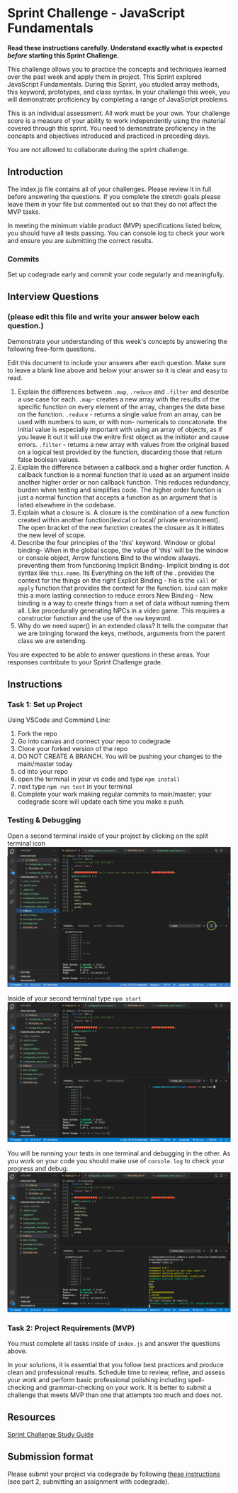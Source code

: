 # Sprint Challenge - JavaScript Fundamentals

**Read these instructions carefully. Understand exactly what is expected _before_ starting this Sprint Challenge.**

This challenge allows you to practice the concepts and techniques learned over the past week and apply them in project. This Sprint explored JavaScript Fundamentals. During this Sprint, you studied array methods, this keyword, prototypes, and class syntax. In your challenge this week, you will demonstrate proficiency by completing a range of JavaScript problems.

This is an individual assessment. All work must be your own. Your challenge score is a measure of your ability to work independently using the material covered through this sprint. You need to demonstrate proficiency in the concepts and objectives introduced and practiced in preceding days.

You are not allowed to collaborate during the sprint challenge. 

## Introduction

The index.js file contains all of your challenges. Please review it in full before answering the questions. If you complete the stretch goals please leave them in your file but commented out so that they do not affect the MVP tasks. 

In meeting the minimum viable product (MVP) specifications listed below, you should have all tests passing. You can console.log to check your work and ensure you are submitting the correct results. 

### Commits

Set up codegrade early and commit your code regularly and meaningfully. 

## Interview Questions
### (please edit this file and write your answer below each question.)
Demonstrate your understanding of this week's concepts by answering the following free-form questions.

Edit this document to include your answers after each question. Make sure to leave a blank line above and below your answer so it is clear and easy to read.

1. Explain the differences between `.map`, `.reduce` and `.filter` and describe a use case for each. 
    `.map`- creates a new array with the results of the specific function on every element of the array, changes the data base on the function.
    `.reduce` - returns a single value from an array, can be used with numbers to sum, or with non- numericals to concatonate.  the initial value is especially important with using an array of objects, as if you leave it out it will use the enitre first object as the initiator and cause errors.
    `.filter` - returns a new array with values from the original based on a logical test provided by the function, discarding those that return false boolean values.
2. Explain the difference between a callback and a higher order function.
    A callback function is a normal function that is used as an argument inside another higher order or non callback function. This reduces redundancy, burden when testing and simplifies code. The higher order function is just a normal function that accepts a function as an argument that is listed elsewhere in the codebase.
3. Explain what a closure is.
    A closure is the combination of a new function created within another function(lexical or local/ private environment).  The open bracket of the new function creates the closure as it initiates the new level of scope.
4. Describe the four principles of the 'this' keyword.
    Window or global binding- When in the global scope, the value of 'this' will be the window or console object, Arrow functions Bind to the window always. preventing them from functioning
    Implicit Binding- Implicit binding is dot syntax like `this.name`. Its Everything on the left of the . provides the context for the things on the right
    Explicit Binding - his is the `call` or `apply` function that provides the context for the function. `bind` can make this a more lasting connection to reduce errors
    New Binding - New binding is a way to create things from a set of data without naming them all. Like procedurally generating NPCs in a video game. This requires a constructor function and the use of the `new` keyword.  
5. Why do we need super() in an extended class?
    It tells the computer that we are bringing forward the keys, methods, arguments from the parent class we are extending.

You are expected to be able to answer questions in these areas. Your responses contribute to your Sprint Challenge grade. 

## Instructions

### Task 1: Set up Project

Using VSCode and Command Line:


1. Fork the repo
2. Go into canvas and connect your repo to codegrade
3. Clone your forked version of the repo
4. DO NOT CREATE A BRANCH. You will be pushing your changes to the main/master today
5. cd into your repo
6. open the terminal in your vs code and type `npm install`
7. next type `npm run test` in your terminal
8. Complete your work making regular commits to main/master; your codegrade score will update each time you make a push.


### Testing & Debugging

Open a second terminal inside of your project by clicking on the split terminal icon
![alt text](assets/split_terminal.png "Split Terminal")

Inside of your second terminal type `npm start` 
![alt text](assets/npm_start.png "type npm start")

You will be running your tests in one terminal and debugging in the other. As you work on your code you should make use of `console.log` to check your progress and debug.
![alt text](assets/tests_debug_terminal_final.png "your terminal should look like this")

### Task 2: Project Requirements (MVP)

You must complete all tasks inside of `index.js` and answer the questions above.

In your solutions, it is essential that you follow best practices and produce clean and professional results. Schedule time to review, refine, and assess your work and perform basic professional polishing including spell-checking and grammar-checking on your work. It is better to submit a challenge that meets MVP than one that attempts too much and does not.

## Resources
 
 [Sprint Challenge Study Guide](https://www.notion.so/bloomtech/Unit-1-Sprint-3-Study-Guide-033a9a00659a4ef98c12eb97e49a6110)

## Submission format

Please submit your project via codegrade by following [these instructions](https://bloomtech.notion.site/bloomtech/BloomTech-Git-Flow-Step-by-step-269f68ae3bf64eb689a8328715a179f9) (see part 2, submitting an assignment with codegrade).
